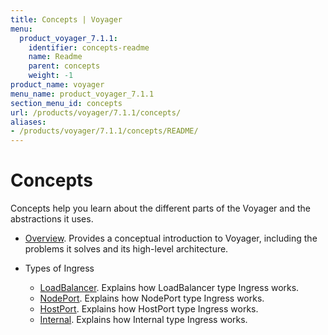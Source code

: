 ```yaml
---
title: Concepts | Voyager
menu:
  product_voyager_7.1.1:
    identifier: concepts-readme
    name: Readme
    parent: concepts
    weight: -1
product_name: voyager
menu_name: product_voyager_7.1.1
section_menu_id: concepts
url: /products/voyager/7.1.1/concepts/
aliases:
- /products/voyager/7.1.1/concepts/README/
---
```


# Concepts

Concepts help you learn about the different parts of the Voyager and the abstractions it uses.

- [Overview](/products/voyager/7.1.1/concepts/overview). Provides a conceptual introduction to Voyager, including the problems it solves and its high-level architecture.

- Types of Ingress
  - [LoadBalancer](/products/voyager/7.1.1/concepts/ingress-types/loadbalancer). Explains how LoadBalancer type Ingress works.
  - [NodePort](/products/voyager/7.1.1/concepts/ingress-types/nodeport). Explains how NodePort type Ingress works.
  - [HostPort](/products/voyager/7.1.1/concepts/ingress-types/hostport). Explains how HostPort type Ingress works.
  - [Internal](/products/voyager/7.1.1/concepts/ingress-types/internal). Explains how Internal type Ingress works.
